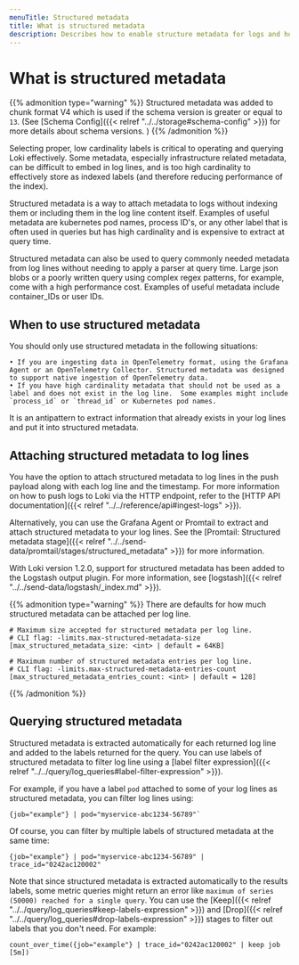```yaml
---
menuTitle: Structured metadata
title: What is structured metadata
description: Describes how to enable structure metadata for logs and how to query using structured metadata to filter log lines.
---
```

# What is structured metadata

{{% admonition type="warning" %}}
Structured metadata was added to chunk format V4 which is used if the schema version is greater or equal to `13`. (See [Schema Config]({{< relref "../../storage#schema-config" >}}) for more details about schema versions. )
{{% /admonition %}}

Selecting proper, low cardinality labels is critical to operating and querying Loki effectively. Some metadata, especially infrastructure related metadata, can be difficult to embed in log lines, and is too high cardinality to effectively store as indexed labels (and therefore reducing performance of the index).

Structured metadata is a way to attach metadata to logs without indexing them or including them in the log line content itself. Examples of useful metadata are
kubernetes pod names, process ID's, or any other label that is often used in queries but has high cardinality and is expensive
to extract at query time.

Structured metadata can also be used to query commonly needed metadata from log lines without needing to apply a parser at query time. Large json blobs or a poorly written query using complex regex patterns, for example, come with a high performance cost. Examples of useful metadata include container_IDs or user IDs.

## When to use structured metadata

You should only use structured metadata in the following situations:

    • If you are ingesting data in OpenTelemetry format, using the Grafana Agent or an OpenTelemetry Collector. Structured metadata was designed to support native ingestion of OpenTelemetry data.
    • If you have high cardinality metadata that should not be used as a label and does not exist in the log line.  Some examples might include `process_id` or `thread_id` or Kubernetes pod names.
 
It is an antipattern to extract information that already exists in your log lines and put it into structured metadata.

## Attaching structured metadata to log lines

You have the option to attach structured metadata to log lines in the push payload along with each log line and the timestamp.
For more information on how to push logs to Loki via the HTTP endpoint, refer to the [HTTP API documentation]({{< relref "../../reference/api#ingest-logs" >}}).

Alternatively, you can use the Grafana Agent or Promtail to extract and attach structured metadata to your log lines.
See the [Promtail: Structured metadata stage]({{< relref "../../send-data/promtail/stages/structured_metadata" >}}) for more information.

With Loki version 1.2.0, support for structured metadata has been added to the Logstash output plugin. For more information, see [logstash]({{< relref "../../send-data/logstash/_index.md" >}}).

{{% admonition type="warning" %}}
There are defaults for how much structured metadata can be attached per log line.
```
# Maximum size accepted for structured metadata per log line.
# CLI flag: -limits.max-structured-metadata-size
[max_structured_metadata_size: <int> | default = 64KB]

# Maximum number of structured metadata entries per log line.
# CLI flag: -limits.max-structured-metadata-entries-count
[max_structured_metadata_entries_count: <int> | default = 128]
```
{{% /admonition %}}

## Querying structured metadata

Structured metadata is extracted automatically for each returned log line and added to the labels returned for the query.
You can use labels of structured metadata to filter log line using a [label filter expression]({{< relref "../../query/log_queries#label-filter-expression" >}}).

For example, if you have a label `pod` attached to some of your log lines as structured metadata, you can filter log lines using:

```logql
{job="example"} | pod="myservice-abc1234-56789"`
```

Of course, you can filter by multiple labels of structured metadata at the same time:

```logql
{job="example"} | pod="myservice-abc1234-56789" | trace_id="0242ac120002"
```

Note that since structured metadata is extracted automatically to the results labels, some metric queries might return an error like `maximum of series (50000) reached for a single query`. You can use the [Keep]({{< relref "../../query/log_queries#keep-labels-expression" >}}) and [Drop]({{< relref "../../query/log_queries#drop-labels-expression" >}}) stages to filter out labels that you don't need.
For example:

```logql
count_over_time({job="example"} | trace_id="0242ac120002" | keep job  [5m])
```
